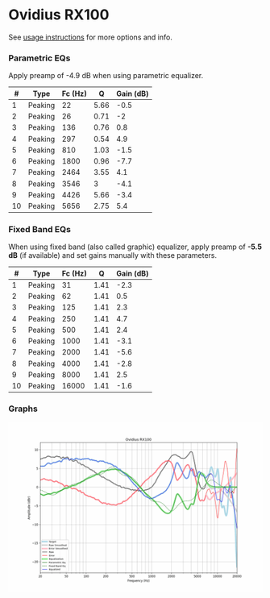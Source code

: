 # Ovidius RX100
See [usage instructions](https://github.com/jaakkopasanen/AutoEq#usage) for more options and info.

### Parametric EQs
Apply preamp of -4.9 dB when using parametric equalizer.

|   # | Type    |   Fc (Hz) |    Q |   Gain (dB) |
|-----|---------|-----------|------|-------------|
|   1 | Peaking |        22 | 5.66 |        -0.5 |
|   2 | Peaking |        26 | 0.71 |        -2   |
|   3 | Peaking |       136 | 0.76 |         0.8 |
|   4 | Peaking |       297 | 0.54 |         4.9 |
|   5 | Peaking |       810 | 1.03 |        -1.5 |
|   6 | Peaking |      1800 | 0.96 |        -7.7 |
|   7 | Peaking |      2464 | 3.55 |         4.1 |
|   8 | Peaking |      3546 | 3    |        -4.1 |
|   9 | Peaking |      4426 | 5.66 |        -3.4 |
|  10 | Peaking |      5656 | 2.75 |         5.4 |

### Fixed Band EQs
When using fixed band (also called graphic) equalizer, apply preamp of **-5.5 dB** (if available) and set gains manually with these parameters.

|   # | Type    |   Fc (Hz) |    Q |   Gain (dB) |
|-----|---------|-----------|------|-------------|
|   1 | Peaking |        31 | 1.41 |        -2.3 |
|   2 | Peaking |        62 | 1.41 |         0.5 |
|   3 | Peaking |       125 | 1.41 |         2.3 |
|   4 | Peaking |       250 | 1.41 |         4.7 |
|   5 | Peaking |       500 | 1.41 |         2.4 |
|   6 | Peaking |      1000 | 1.41 |        -3.1 |
|   7 | Peaking |      2000 | 1.41 |        -5.6 |
|   8 | Peaking |      4000 | 1.41 |        -2.8 |
|   9 | Peaking |      8000 | 1.41 |         2.5 |
|  10 | Peaking |     16000 | 1.41 |        -1.6 |

### Graphs
![](./Ovidius%20RX100.png)

